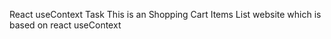 React useContext Task
This is an Shopping Cart Items List website which is based on react useContext 
